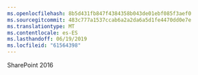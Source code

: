 ```yaml
---
ms.openlocfilehash: 8b5d431fb847f4384358b043de01ebf085f3aef0
ms.sourcegitcommit: 483c777a1537ccab6a2a2da6a5d1fe4470dd0e7e
ms.translationtype: MT
ms.contentlocale: es-ES
ms.lasthandoff: 06/19/2019
ms.locfileid: "61564398"
---
```

SharePoint 2016